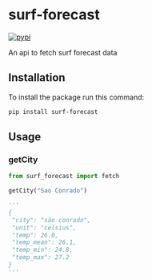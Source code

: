 # surf-forecast

[![pypi](https://img.shields.io/pypi/v/surf-forecast.svg)](https://pypi.org/project/surf-forecast)

An api to fetch surf forecast data

## Installation
To install the package run this command:

```bash
pip install surf-forecast
```

## Usage

### getCity

```python
from surf_forecast import fetch

getCity("Sao Conrado")

'''
{
 "city": "são conrado",
 "unit": "celsius",
 "temp": 26.0,
 "temp_mean": 26.1,
 "temp_min": 24.8,
 "temp_max": 27.2
}
'''
```



